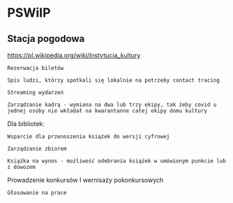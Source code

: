 # PSWiIP

## Stacja pogodowa

https://pl.wikipedia.org/wiki/Instytucja_kultury 

 

    Rezerwacja biletów 

    Spis ludzi, którzy spotkali się lokalnie na potrzeby contact tracing 

    Streaming wydarzeń 

    Zarządzanie kadrą - wymiana na dwa lub trzy ekipy, tak żeby covid u jednej osoby nie wkładał na kwarantanne całej ekipy domu kultury 

 

Dla bibliotek: 

    Wsparcie dla przenoszenia książek do wersji cyfrowej 

    Zarządzanie zbiorem 

    Książka na wynos - możliwość odebrania książek w umówionym punkcie lub z dowozem 

 

Prowadzenie konkursów I wernisaży pokonkursowych 

    Głosowanie na prace 
